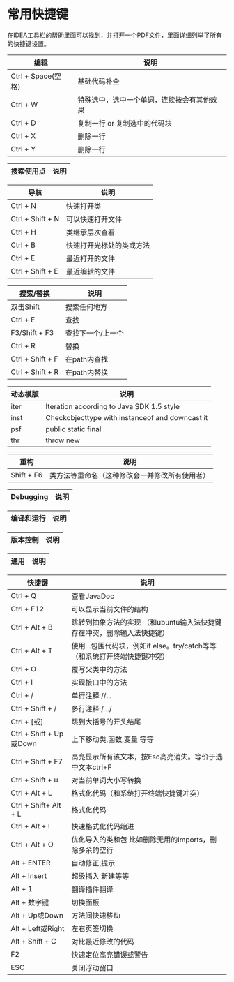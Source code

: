 # 常用快捷键

在IDEA工具栏的帮助里面可以找到，并打开一个PDF文件，里面详细列举了所有的快捷键设置。

编辑                   | 说明
---------------------  | -----------------------
Ctrl + Space(空格)     | 基础代码补全
Ctrl + W               | 特殊选中，选中一个单词，连续按会有其他效果
Ctrl + D               | 复制一行 or 复制选中的代码块
Ctrl + X               | 删除一行
Ctrl + Y               | 删除一行


搜索使用点              | 说明
---------------------- | ---------------------


导航                   | 说明
---------------------- | ---------------------
Ctrl + N               | 快速打开类
Ctrl + Shift + N       | 可以快速打开文件
Ctrl + H               | 类继承层次查看
Ctrl + B               | 快速打开光标处的类或方法
Ctrl + E               | 最近打开的文件
Ctrl + Shift + E       | 最近编辑的文件


搜索/替换               | 说明
---------------------- | ---------------------
双击Shift               | 搜索任何地方
Ctrl + F               | 查找
F3/Shift + F3          | 查找下一个/上一个
Ctrl + R               | 替换
Ctrl + Shift + F       | 在path内查找
Ctrl + Shift + R       | 在path内替换


动态模版                | 说明
---------------------- | ---------------------
iter                   | Iteration according to Java SDK 1.5 style
inst                   | Checkobjecttype with instanceof and downcast it
psf                    | public static final
thr                    | throw new

重构                   | 说明
---------------------- | -------------------
Shift + F6             | 类方法等重命名（这种修改会一并修改所有使用者）



Debugging              | 说明
---------------------- | -------------------



编译和运行              | 说明
---------------------- | -----------------



版本控制                | 说明
---------------------- | --------------------



通用                   | 说明
---------------------- | -------------------



快捷键                 | 说明
---------------------- | --------------------
Ctrl + Q               | 查看JavaDoc
Ctrl + F12             | 可以显示当前文件的结构
Ctrl + Alt + B         | 跳转到抽象方法的实现 （和ubuntu输入法快捷键存在冲突，删除输入法快捷键）
Ctrl + Alt + T         | 使用...包围代码块，例如if else。try/catch等等（和系统打开终端快捷键冲突）
Ctrl + O               | 覆写父类中的方法
Ctrl + I               | 实现接口中的方法
Ctrl + /               | 单行注释 //...
Ctrl + Shift + /       | 多行注释 /_..._/
Ctrl + [或]             | 跳到大括号的开头结尾
Ctrl + Shift + Up或Down | 上下移动类,函数,变量 等等
Ctrl + Shift + F7      | 高亮显示所有该文本，按Esc高亮消失。等价于选中文本ctrl+F
Ctrl + Shift + u       | 对当前单词大小写转换
Ctrl + Alt + L         | 格式化代码（和系统打开终端快捷键冲突）
Ctrl + Shift+ Alt + L  | 格式化代码
Ctrl + Alt + I         | 快速格式化代码缩进
Ctrl + Alt + O         | 优化导入的类和包 比如删除无用的imports，删除多余的空行
Alt + ENTER            | 自动修正,提示
Alt + Insert           | 超级插入 新建等等
Alt + 1                | 翻译插件翻译
Alt + 数字键            | 切换面板
Alt + Up或Down          | 方法间快速移动
Alt + Left或Right       | 左右页签切换
Alt + Shift + C        | 对比最近修改的代码
F2                     | 快速定位高亮错误或警告
ESC                    | 关闭浮动窗口